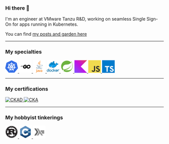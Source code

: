 ### Hi there 👋

I'm an engineer at VMware Tanzu R&D, working on seamless Single Sign-On for apps running in Kubernetes.

You can find [my posts and garden here](https://www.dmitriydubson.com)

---

### My specialties

<div id="specialties">
  <a href="https://github.com/topics/kubernetes">
  	<img alt="Kubernetes" width="40px" src="https://raw.githubusercontent.com/github/explore/80688e429a7d4ef2fca1e82350fe8e3517d3494d/topics/kubernetes/kubernetes.png" />
  </a>
  <a href="https://github.com/topics/go">
  	<img alt="Go Lang" width="40px" src="https://raw.githubusercontent.com/github/explore/80688e429a7d4ef2fca1e82350fe8e3517d3494d/topics/go/go.png" />
  </a>

  <a href="https://github.com/topics/java">
  	<img alt="Java" width="40px" src="https://raw.githubusercontent.com/github/explore/80688e429a7d4ef2fca1e82350fe8e3517d3494d/topics/java/java.png" />
  </a>

  <a href="https://github.com/topics/docker">
  	<img alt="Docker" width="40px" src="https://raw.githubusercontent.com/github/explore/80688e429a7d4ef2fca1e82350fe8e3517d3494d/topics/docker/docker.png" />
  </a>

   <a href="https://github.com/topics/spring-boot">
	<img alt="Spring Boot" width="40px" src="https://raw.githubusercontent.com/github/explore/80688e429a7d4ef2fca1e82350fe8e3517d3494d/topics/spring-boot/spring-boot.png" />
  </a>

   <a href="https://github.com/topics/kotlin">
    <img alt="Kotlin" width="40px" src="https://raw.githubusercontent.com/github/explore/80688e429a7d4ef2fca1e82350fe8e3517d3494d/topics/kotlin/kotlin.png" />
  </a>

   <a href="https://github.com/topics/javascript">
    <img alt="Javascript" width="40px" src="https://raw.githubusercontent.com/github/explore/80688e429a7d4ef2fca1e82350fe8e3517d3494d/topics/javascript/javascript.png" />
  </a>

  <a href="https://github.com/topics/typescript">
	<img alt="Typescript" width="40px" src="https://raw.githubusercontent.com/github/explore/80688e429a7d4ef2fca1e82350fe8e3517d3494d/topics/typescript/typescript.png" />
  </a>
</div>

---

### My certifications

<div id="certifications">
	<a href="https://www.credly.com/badges/17469638-a970-4434-a082-f93cd6a5ea1f">
        <img alt="CKAD" width="80px" src="https://images.credly.com/size/680x680/images/f88d800c-5261-45c6-9515-0458e31c3e16/ckad_from_cncfsite.png" />
	</a>
    <a href="https://www.credly.com/badges/8f830f24-aa86-4b9f-82cc-a686bb3a15fc">
        <img alt="CKA" width="80px" src="https://images.credly.com/size/680x680/images/8b8ed108-e77d-4396-ac59-2504583b9d54/cka_from_cncfsite__281_29.png" />
    </a>
</div>

---

### My hobbyist tinkerings

<div id="hobbies">
    <a href="https://github.com/topics/rust">
        <img alt="Rust" width="40px" src="https://raw.githubusercontent.com/github/explore/80688e429a7d4ef2fca1e82350fe8e3517d3494d/topics/rust/rust.png" />
    </a>
    <a href="https://github.com/topics/cpp">
        <img alt="C++" width="40px" src="https://raw.githubusercontent.com/github/explore/80688e429a7d4ef2fca1e82350fe8e3517d3494d/topics/cpp/cpp.png" />
    </a>
    <a href="https://github.com/topics/haskell">
        <img alt="Haskell" width="40px" src="https://raw.githubusercontent.com/github/explore/80688e429a7d4ef2fca1e82350fe8e3517d3494d/topics/haskell/haskell.png" />
    </a>
</div>
